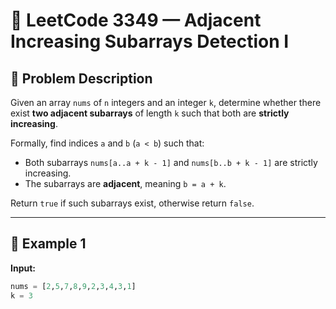 # 🧩 LeetCode 3349 — Adjacent Increasing Subarrays Detection I

## 📘 Problem Description

Given an array `nums` of `n` integers and an integer `k`, determine whether there exist **two adjacent subarrays** of length `k` such that both are **strictly increasing**.

Formally, find indices `a` and `b` (`a < b`) such that:

- Both subarrays `nums[a..a + k - 1]` and `nums[b..b + k - 1]` are strictly increasing.
- The subarrays are **adjacent**, meaning `b = a + k`.

Return `true` if such subarrays exist, otherwise return `false`.

---

## 🧠 Example 1

**Input:**
```python
nums = [2,5,7,8,9,2,3,4,3,1]
k = 3
```
